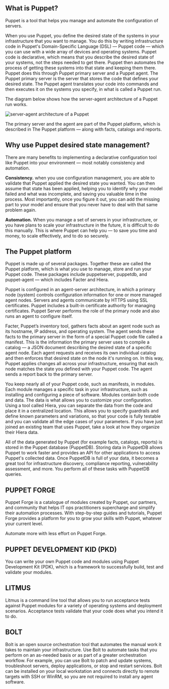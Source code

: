 ## What is Puppet?
Puppet is a tool that helps you manage and automate the configuration of servers.

When you use Puppet, you define the desired state of the systems in your infrastructure that you want to manage. You do this by writing infrastructure code in Puppet's Domain-Specific Language (DSL) — Puppet code — which you can use with a wide array of devices and operating systems. Puppet code is declarative, which means that you describe the desired state of your systems, not the steps needed to get there. Puppet then automates the process of getting these systems into that state and keeping them there. Puppet does this through Puppet primary server and a Puppet agent. The Puppet primary server is the server that stores the code that defines your desired state. The Puppet agent translates your code into commands and then executes it on the systems you specify, in what is called a Puppet run.

The diagram below shows how the server-agent architecture of a Puppet run works.

![server-agent architecture of a Puppet](https://puppet.com/docs/puppet/7/puppet_run.png)


The primary server and the agent are part of the Puppet platform, which is described in The Puppet platform — along with facts, catalogs and reports.

## Why use Puppet desired state management?
There are many benefits to implementing a declarative configuration tool like Puppet into your environment — most notably consistency and automation.

**Consistency.**  when you use configuration management, you are able to validate that Puppet applied the desired state you wanted. You can then assume that state has been applied, helping you to identify why your model failed and what was incomplete, and saving you valuable time in the process. Most importantly, once you figure it out, you can add the missing part to your model and ensure that you never have to deal with that same problem again.

**Automation.** When you manage a set of servers in your infrastructure, or you have plans to scale your infrastructure in the future, it is difficult to do this manually. This is where Puppet can help you — to save you time and money, to scale effectively, and to do so securely.

## The Puppet platform

Puppet is made up of several packages. Together these are called the Puppet platform, which is what you use to manage, store and run your Puppet code. These packages include puppetserver, puppetdb, and puppet-agent — which includes Facter and Hiera.

Puppet is configured in an agent-server architecture, in which a primary node (system) controls configuration information for one or more managed agent nodes. Servers and agents communicate by HTTPS using SSL certificates. Puppet includes a built-in certificate authority for managing certificates. Puppet Server performs the role of the primary node and also runs an agent to configure itself.

Facter, Puppet’s inventory tool, gathers facts about an agent node such as its hostname, IP address, and operating system. The agent sends these facts to the primary server in the form of a special Puppet code file called a manifest. This is the information the primary server uses to compile a catalog — a JSON document describing the desired state of a specific agent node. Each agent requests and receives its own individual catalog and then enforces that desired state on the node it's running on. In this way, Puppet applies changes all across your infrastructure, ensuring that each node matches the state you defined with your Puppet code. The agent sends a report back to the primary server.

You keep nearly all of your Puppet code, such as manifests, in modules. Each module manages a specific task in your infrastructure, such as installing and configuring a piece of software. Modules contain both code and data. The data is what allows you to customize your configuration. Using a tool called Hiera, you can separate the data from the code and place it in a centralized location. This allows you to specify guardrails and define known parameters and variations, so that your code is fully testable and you can validate all the edge cases of your parameters. If you have just joined an existing team that uses Puppet, take a look at how they organize their Hiera data.

All of the data generated by Puppet (for example facts, catalogs, reports) is stored in the Puppet database (PuppetDB). Storing data in PuppetDB allows Puppet to work faster and provides an API for other applications to access Puppet's collected data. Once PuppetDB is full of your data, it becomes a great tool for infrastructure discovery, compliance reporting, vulnerability assessment, and more. You perform all of these tasks with PuppetDB queries.

## PUPPET FORGE

Puppet Forge is a catalogue of modules created by Puppet, our partners, and community that helps IT ops practitioners supercharge and simplify their automation processes. With step-by-step guides and tutorials, Puppet Forge provides a platform for you to grow your skills with Puppet, whatever your current level.

Automate more with less effort on Puppet Forge.

## PUPPET DEVELOPMENT KID (PKD)

You can write your own Puppet code and modules using Puppet Development Kit (PDK), which is a framework to successfully build, test and validate your modules.

## LITMUS

Litmus is a command line tool that allows you to run acceptance tests against Puppet modules for a variety of operating systems and deployment scenarios. Acceptance tests validate that your code does what you intend it to do. 

## BOLT

Bolt is an open source orchestration tool that automates the manual work it takes to maintain your infrastructure. Use Bolt to automate tasks that you perform on an as-needed basis or as part of a greater orchestration workflow. For example, you can use Bolt to patch and update systems, troubleshoot servers, deploy applications, or stop and restart services. Bolt can be installed on your local workstation and connects directly to remote targets with SSH or WinRM, so you are not required to install any agent software.

